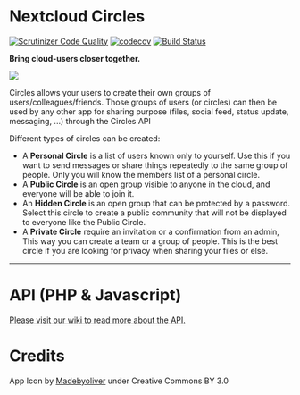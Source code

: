 # Nextcloud Circles

[![Scrutinizer Code Quality](https://scrutinizer-ci.com/g/nextcloud/circles/badges/quality-score.png?b=master)](https://scrutinizer-ci.com/g/nextcloud/circles/?branch=master)
[![codecov](https://codecov.io/gh/nextcloud/circles/branch/master/graph/badge.svg)](https://codecov.io/gh/nextcloud/circles)
[![Build Status](https://drone.nextcloud.com/api/badges/nextcloud/circles/status.svg)](https://drone.nextcloud.com/nextcloud/circles)

**Bring cloud-users closer together.**

![](https://raw.githubusercontent.com/nextcloud/circles/master/screenshots/1.png)

Circles allows your users to create their own groups of users/colleagues/friends. 
Those groups of users (or circles) can then be used by any other app for sharing purpose 
(files, social feed, status update, messaging, ...) through the Circles API

Different types of circles can be created:


- A **Personal Circle** is a list of users known only to yourself. 
Use this if you want to send messages or share things repeatedly to the same group of people. 
Only you will know the members list of a personal circle.
- A **Public Circle** is an open group visible to anyone in the cloud, and everyone will be able to join it. 
- An **Hidden Circle** is an open group that can be protected by a password. 
Select this circle to create a public community that will not be displayed to everyone like the Public Circle.
- A **Private Circle** require an invitation or a confirmation from an admin, This way you can create a team or a group of people.
This is the best circle if you are looking for privacy when sharing your files or else.



***
# API (PHP & Javascript)

[Please visit our wiki to read more about the API.](https://github.com/nextcloud/circles/wiki)



# Credits

App Icon by [Madebyoliver](http://www.flaticon.com/authors/madebyoliver) under Creative Commons BY 3.0
